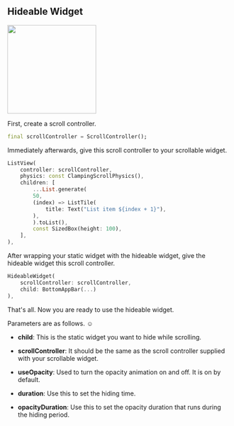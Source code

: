 ## Hideable Widget

<img src="https://github.com/sameteyisan/hideable_widget/blob/main/sample.gif"  width="200">

First, create a scroll controller.

```dart
final scrollController = ScrollController();
```

Immediately afterwards, give this scroll controller to your scrollable widget.

```dart
ListView(
    controller: scrollController,
    physics: const ClampingScrollPhysics(),
    children: [
        ...List.generate(
        50,
        (index) => ListTile(
            title: Text("List item ${index + 1}"),
        ),
        ).toList(),
        const SizedBox(height: 100),
    ],
),
```

After wrapping your static widget with the hideable widget, give the hideable widget this scroll controller.

```dart
HideableWidget(
    scrollController: scrollController,
    child: BottomAppBar(...)
),
```

That's all. Now you are ready to use the hideable widget. 

Parameters are as follows. ☺️

 - **child**: This is the static widget you want to hide while scrolling.

 - **scrollController**: It should be the same as the scroll controller supplied with your scrollable widget.
 
 - **useOpacity**: Used to turn the opacity animation on and off. It is on by default.
 
 - **duration**: Use this to set the hiding time.

 - **opacityDuration**: Use this to set the opacity duration that runs during the hiding period.